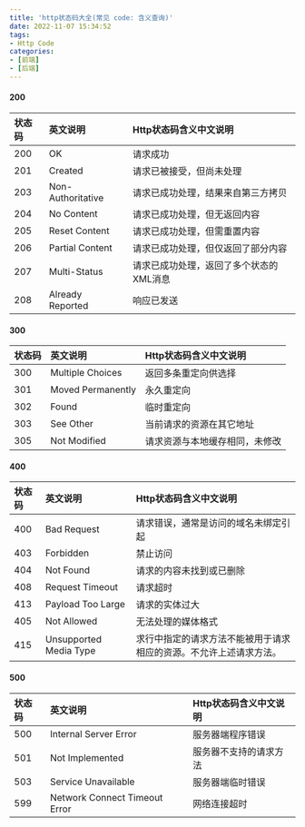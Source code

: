 ```yaml
---
title: 'http状态码大全(常见 code: 含义查询)'
date: 2022-11-07 15:34:52
tags: 
- Http Code
categories: 
- [前端]
- [后端]
---
```


#### 200


| 状态码   | 英文说明 |  Http状态码含义中文说明  |
|  :----   | :----  | :----  |
| 200  | OK | 请求成功 |
| 201  | Created | 请求已被接受，但尚未处理 |
| 203 | Non-Authoritative | 请求已成功处理，结果来自第三方拷贝 |
| 204 | No Content | 请求已成功处理，但无返回内容 |
| 205 | Reset Content | 请求已成功处理，但需重置内容 |
| 206 | Partial Content | 请求已成功处理，但仅返回了部分内容 |
| 207 | Multi-Status | 请求已成功处理，返回了多个状态的XML消息 |
| 208 | Already Reported | 响应已发送 |

<!--more-->

#### 300

| 状态码 | 英文说明          | Http状态码含义中文说明         |
| :----- | :---------------- | :----------------------------- |
| 300    | Multiple Choices  | 返回多条重定向供选择           |
| 301    | Moved Permanently | 永久重定向                     |
| 302    | Found             | 临时重定向                     |
| 303    | See Other         | 当前请求的资源在其它地址       |
| 305    | Not Modified      | 请求资源与本地缓存相同，未修改 |



#### 400

| 状态码 | 英文说明               | Http状态码含义中文说明                                       |
| :----- | :--------------------- | :----------------------------------------------------------- |
| 400    | Bad Request            | 请求错误，通常是访问的域名未绑定引起                         |
| 403    | Forbidden              | 禁止访问                                                     |
| 404    | Not Found              | 请求的内容未找到或已删除                                     |
| 408    | Request Timeout        | 请求超时                                                     |
| 413    | Payload Too Large      | 请求的实体过大                                               |
| 405    | Not Allowed            | 无法处理的媒体格式                                           |
| 415    | Unsupported Media Type | 求行中指定的请求方法不能被用于请求相应的资源。不允许上述请求方法。 |



#### 500

| 状态码 | 英文说明                      | Http状态码含义中文说明 |
| :----- | :---------------------------- | :--------------------- |
| 500    | Internal Server Error         | 服务器端程序错误       |
| 501    | Not Implemented               | 服务器不支持的请求方法 |
| 503    | Service Unavailable           | 服务器端临时错误       |
| 599    | Network Connect Timeout Error | 网络连接超时           |
